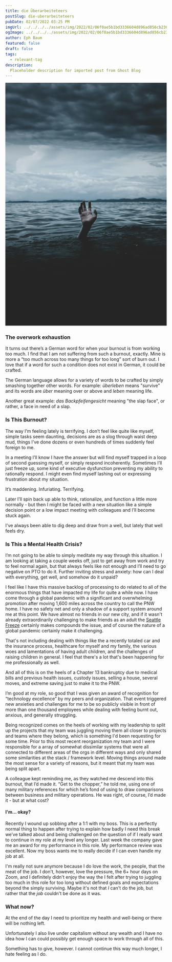 ```yaml
---
title: die Überarbeiteteers
postSlug: die-uberarbeiteteers
pubDate: 02/07/2022 03:25 PM
imgUrl: ../../../../assets/img/2022/02/06f0ae5b1bd3336604d896ad856cb23083b8a463.jpeg
ogImage: ../../../../assets/img/2022/02/06f0ae5b1bd3336604d896ad856cb23083b8a463.jpeg
author: Eph Baum
featured: false
draft: false
tags:
  - relevant-tag
description:
  Placeholder description for imported post from Ghost Blog
---
```


![Featured Image](../../../../assets/img/2022/02/06f0ae5b1bd3336604d896ad856cb23083b8a463.jpeg)

### The overwork exhaustion

It turns out there’s a German word for when your burnout is from working too much. I find that I am not suffering from such a burnout, exactly. Mine is more a “too much across too many things for too long” sort of burn out. I love that if a word for such a condition does not exist in German, it could be crafted.

The German language allows for a variety of words to be crafted by simply smashing together other words. For example: _überleben_ means "survive" and its words are _über_ meaning over or above and _leben_ meaning life.

Another great example: _das Backpfeifengesicht_ meaning "the slap face", or rather, a face in need of a slap.

### Is This Burnout?

The way I’m feeling lately is terrifying. I don’t feel like quite like myself, simple tasks seem daunting, decisions are as a slog through waist deep mud, things I’ve done dozens or even hundreds of times suddenly feel foreign to me.

In a meeting I’ll know I have the answer but will find myself trapped in a loop of second guessing myself, or simply respond incoherently. Sometimes I’ll just freeze up, some kind of executive dysfunction preventing my ability to rationally respond. I might even find myself lashing out or expressing frustration about my situation.

It’s maddening. Infuriating. Terrifying.

Later I’ll spin back up able to think, rationalize, and function a little more normally - but then I might be faced with a new situation like a simple decision point or a low impact meeting with colleagues and I’ll become stuck again.

I've always been able to dig deep and draw from a well, but lately that well feels dry.

### Is This a Mental Health Crisis?

I’m not going to be able to simply meditate my way through this situation. I am looking at taking a couple weeks off, just to get away from work and try to feel normal again, but that always feels like not enough and I’ll need to go negative on PTO to do it. Further inviting stress and anxiety: how can I deal with everything, get well, and somehow do it unpaid?

I feel like I have this massive backlog of processing to do related to all of the enormous things that have impacted my life for quite a while now. I have come through a global pandemic with a significant and overwhelming promotion after moving 1,600 miles across the country to call the PNW home. I have no safety net and only a shadow of a support system around me at this point. We have almost no friends in our new city, and if it wasn't already extraordinarily challenging to make friends as an adult the [Seattle Freeze](https://en.wikipedia.org/wiki/Seattle_Freeze) certainly makes compounds the issue, and of course the nature of a global pandemic certainly make it challenging.

That's not including dealing with things like the a recently totaled car and the insurance process, healthcare for myself and my family, the various woes and lamentations of having adult children, and the challenges of raising children in general. I feel that there's a lot that's been happening for me professionally as well.

And all of this is on the heels of a Chapter 13 bankruptcy due to medical bills and previous health issues, custody issues, selling a house, several moves, and extreme saving just to make it to the PNW.

I’m good at my role, so good that I was given an award of recognition for “technology excellence” by my peers and organization. That event triggered new anxieties and challenges for me to be so publicly visible in front of more than one thousand employees while dealing with feeling burnt out, anxious, and generally struggling.

Being recognized comes on the heels of working with my leadership to split up the projects that my team was juggling moving them all closer to projects and teams where they belong, which is something I'd been requesting for some time. Prior to this most recent reorganization my team and I were responsible for a array of somewhat dissimilar systems that were all connected to different areas of the orgs in different ways and only shared some similarities at the stack / framework level. Moving things around made the most sense for a variety of reasons, but it meant that my team was being split apart.

A colleague kept reminding me, as they watched me descend into this burnout, that I’d made it. “Get to the chopper,” he told me, using one of many military references for which he’s fond of using to draw comparisons between business and military operations. He was right, of course, I’d made it - but at what cost?

#### I'm... okay?

Recently I wound up sobbing after a 1:1 with my boss. This is a perfectly normal thing to happen after trying to explain how badly I need this break we’ve talked about and being challenged on the question of if I really want to continue in my role at my level any longer. Last week the company gave me an award for my performance in this role. My performance review was excellent. Now my boss wants me to really decide if I can even handle my job at all.

I'm really not sure anymore because I do love the work, the people, that the meat of the job. I don't, however, love the pressure, the 6+ hour days on Zoom, and I definitely didn't enjoy the way the I felt after trying to juggling too much in this role for too long without defined goals and expectations beyond the simply surviving. Maybe it's not that _I_ can't do the job, but rather that the _job_ couldn't be done as it was.

### What now?

At the end of the day I need to prioritize my health and well-being or there will be nothing left.

Unfortunately I also live under capitalism without any wealth and I have no idea how I can could possibly get enough space to work through all of this.

Something has to give, however. I cannot continue this way much longer, I hate feeling as I do.
